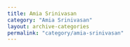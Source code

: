 ```yaml
---
title: Amia Srinivasan
category: "Amia Srinivasan"
layout: archive-categories
permalink: "category/amia-srinivasan"
---
```

